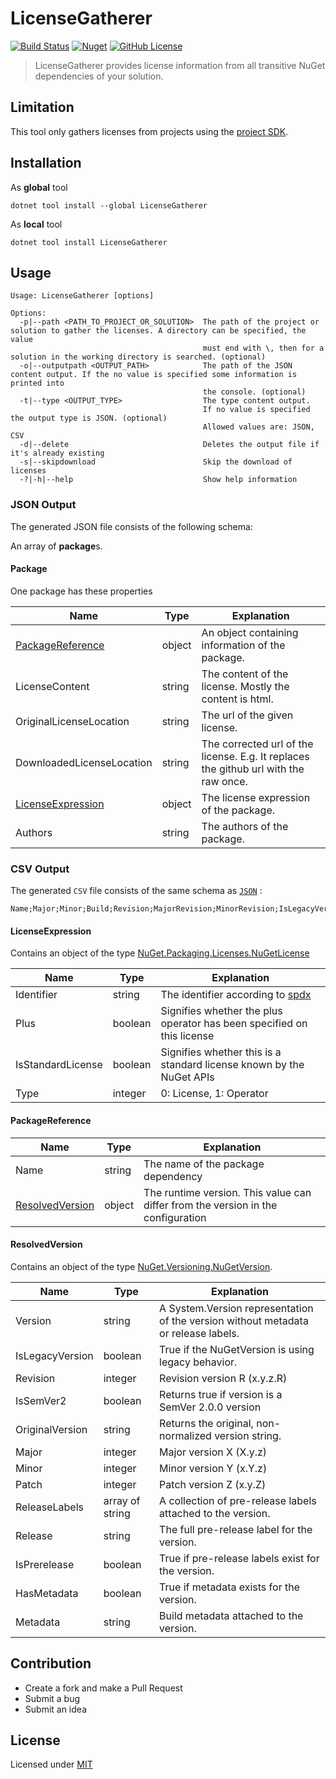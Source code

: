 # LicenseGatherer

[![Build Status](https://manne.visualstudio.com/public/_apis/build/status/manne.dotnet-license-gatherer?branchName=master&stageName=Build)](https://manne.visualstudio.com/public/_build/latest?definitionId=1&branchName=master) [![Nuget](https://img.shields.io/nuget/v/LicenseGatherer?style=flat-square)](https://www.nuget.org/packages/LicenseGatherer/) [![GitHub License](https://img.shields.io/github/license/manne/dotnet-license-gatherer.svg?style=flat-square)](https://github.com/manne/dotnet-license-gatherer/blob/master/LICENSE.txt)

> LicenseGatherer provides license information from all transitive NuGet dependencies of your solution.

## Limitation

This tool only gathers licenses from projects using the [project SDK](https://docs.microsoft.com/en-us/dotnet/core/project-sdk/overview).

## Installation

As **global** tool

```batch
dotnet tool install --global LicenseGatherer
```

As **local** tool

```batch
dotnet tool install LicenseGatherer
```

## Usage

```text
Usage: LicenseGatherer [options]

Options:
  -p|--path <PATH_TO_PROJECT_OR_SOLUTION>  The path of the project or solution to gather the licenses. A directory can be specified, the value
                                           must end with \, then for a solution in the working directory is searched. (optional)
  -o|--outputpath <OUTPUT_PATH>            The path of the JSON content output. If the no value is specified some information is printed into
                                           the console. (optional)
  -t|--type <OUTPUT_TYPE>                  The type content output.
                                           If no value is specified the output type is JSON. (optional)
                                           Allowed values are: JSON, CSV
  -d|--delete                              Deletes the output file if it's already existing
  -s|--skipdownload                        Skip the download of licenses
  -?|-h|--help                             Show help information
```

### JSON Output

The generated JSON file consists of the following schema:

An array of **package**s.

#### Package

One package has these properties

| Name                                    | Type   | Explanation                                                                          |
|-----------------------------------------|--------|--------------------------------------------------------------------------------------|
| [PackageReference](#packagereference)   | object | An object containing information of the package.                                     |
| LicenseContent                          | string | The content of the license. Mostly the content is html.                              |
| OriginalLicenseLocation                 | string | The url of the given license.                                                        |
| DownloadedLicenseLocation               | string | The corrected url of the license. E.g. It replaces the github url with the raw once. |
| [LicenseExpression](#licenseexpression) | object | The license expression of the package.                                               |
| Authors                                 | string | The authors of the package.                                                          |

### CSV Output

The generated `CSV` file consists of the same schema as [`JSON`](#json-output) :

```csv
Name;Major;Minor;Build;Revision;MajorRevision;MinorRevision;IsLegacyVersion;Revision;IsSemVer2;OriginalVersion;Major;Minor;Patch;Release;IsPrerelease;HasMetadata;Metadata;LicenseContent;OriginalLicenseLocation;DownloadedLicenseLocation;Identifier;Plus;IsStandardLicense;Type;Authors
```

#### LicenseExpression

Contains an object of the type [NuGet.Packaging.Licenses.NuGetLicense](https://github.com/NuGet/NuGet.Client/blob/dev/src/NuGet.Core/NuGet.Packaging/Licenses/NuGetLicense.cs)

| Name              | Type    | Explanation                                                                            |
|-------------------|---------|----------------------------------------------------------------------------------------|
| Identifier        | string  | The identifier according to [spdx](https://spdx.org/spdx-specification-21-web-version) |
| Plus              | boolean | Signifies whether the plus operator has been specified on this license                 |
| IsStandardLicense | boolean | Signifies whether this is a standard license known by the NuGet APIs                   |
| Type              | integer | 0: License, 1: Operator                                                                |

#### PackageReference

| Name                                | Type   | Explanation                                                                      |
|-------------------------------------|--------|----------------------------------------------------------------------------------|
| Name                                | string | The name of the package dependency                                               |
| [ResolvedVersion](#resolvedversion) | object | The runtime version. This value can differ from the version in the configuration |

#### ResolvedVersion

Contains an object of the type [NuGet.Versioning.NuGetVersion](https://github.com/NuGet/NuGet.Client/blob/dev/src/NuGet.Core/NuGet.Versioning/NuGetVersion.cs).

| Name            | Type            | Explanation                                                                        |
|-----------------|-----------------|------------------------------------------------------------------------------------|
| Version         | string          | A System.Version representation of the version without metadata or release labels. |
| IsLegacyVersion | boolean         | True if the NuGetVersion is using legacy behavior.                                 |
| Revision        | integer         | Revision version R (x.y.z.R)                                                       |
| IsSemVer2       | boolean         | Returns true if version is a SemVer 2.0.0 version                                  |
| OriginalVersion | string          | Returns the original, non-normalized version string.                               |
| Major           | integer         | Major version X (X.y.z)                                                            |
| Minor           | integer         | Minor version Y (x.Y.z)                                                            |
| Patch           | integer         | Patch version Z (x.y.Z)                                                            |
| ReleaseLabels   | array of string | A collection of pre-release labels attached to the version.                        |
| Release         | string          | The full pre-release label for the version.                                        |
| IsPrerelease    | boolean         | True if pre-release labels exist for the version.                                  |
| HasMetadata     | boolean         | True if metadata exists for the version.                                           |
| Metadata        | string          | Build metadata attached to the version.                                            |

## Contribution

* Create a fork and make a Pull Request
* Submit a bug
* Submit an idea

## License

Licensed under [MIT](LICENSE.txt)
